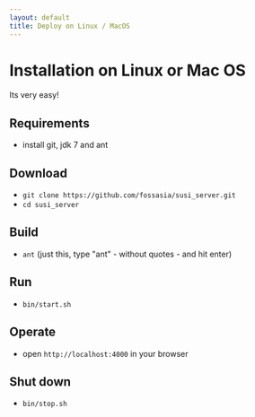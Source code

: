 ```yaml
---
layout: default
title: Deploy on Linux / MacOS
---
```


# Installation on Linux or Mac OS

Its very easy!

## Requirements
- install git, jdk 7 and ant

## Download
- `git clone https://github.com/fossasia/susi_server.git`
- `cd susi_server`

## Build
- `ant` (just this, type "ant" - without quotes - and hit enter)

## Run
- `bin/start.sh`

## Operate
- open `http://localhost:4000` in your browser

## Shut down
- `bin/stop.sh`

